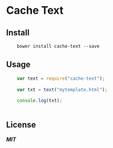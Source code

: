 Cache Text
==========


## Install

```
	bower install cache-text --save
```

## Usage

```js
	var text = require("cache-text");
	
	var txt = text("mytemplate.html");
	
	console.log(txt);
	
```

## License

***MIT***
